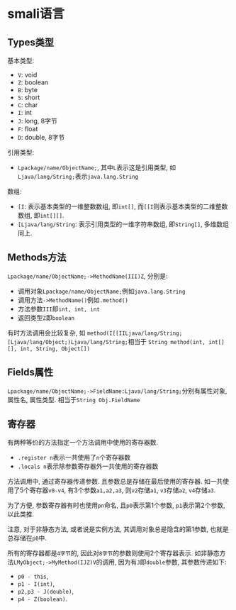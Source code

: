 # smali语言

## Types类型

基本类型:
- `V`: void
- `Z`: boolean
- `B`: byte
- `S`: short
- `C`: char
- `I`: int
- `J`: long, 8字节
- `F`: float
- `D`: double, 8字节

引用类型:
- `Lpackage/name/ObjectName;`, 其中`L`表示这是引用类型, 如`Ljava/lang/String;`表示`java.lang.String`

数组:
- `[I`: 表示基本类型的一维整数数组, 即`int[]`, 而`[[I`则表示基本类型的二维整数数组, 即`int[][]`.
- `[Ljava/lang/String`: 表示引用类型的一维字符串数组, 即`String[]`, 多维数组同上.

## Methods方法

`Lpackage/name/ObjectName;->MethodName(III)Z`, 分别是:
- 调用对象`Lpackage/name/ObjectName;`例如`java.lang.String`
- 调用方法`->MethodName()`例如`.method()`
- 方法参数`III`即`int, int, int`
- 返回类型`Z`即`boolean`

有时方法调用会比较复杂, 如
`method(I[[IILjava/lang/String;[Ljava/lang/Object;)Ljava/lang/String;`相当于
`String method(int, int[][], int, String, Object[])`

## Fields属性

`Lpackage/name/ObjectName;->FieldName:Ljava/lang/String;`分别有属性对象, 属性名, 属性类型. 相当于`String Obj.FieldName`

## 寄存器

有两种等价的方法指定一个方法调用中使用的寄存器数.
- `.register n`表示一共使用了`n`个寄存器数
- `.locals n`表示除参数寄存器外一共使用的寄存器数

方法调用中, 通过寄存器传递参数. 且参数总是存储在最后使用的寄存器. 如一共使用了5个寄存器`v0-v4`, 有3个参数`a1,a2,a3`, 则`v2`存储`a1`, `v3`存储`a2`, `v4`存储`a3`.

为了方便, 参数寄存器有时也使用`pn`命名, 且`p0`表示第1个参数, `p1`表示第2个参数, 以此类推.

注意, 对于非静态方法, 或者说是实例方法, 其调用对象总是隐含的第1参数, 也就是总存储在`p0`中.

所有的寄存器都是`4字节`的, 因此对`8字节`的参数则使用2个寄存器表示. 如非静态方法`LMyObject;->MyMethod(IJZ)V`的调用, 因为有`J`即`double`参数, 其参数传递如下: 
- `p0 - this`, 
- `p1 - I(int)`, 
- `p2,p3 - J(double)`, 
- `p4 - Z(boolean)`.